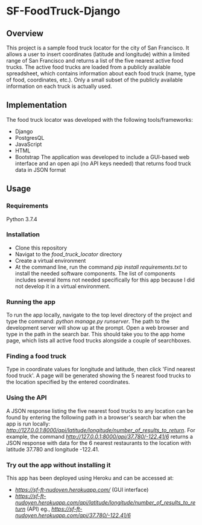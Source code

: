 # SF-FoodTruck-Django

## Overview
This project is a sample food truck locator for the city of San Francisco. It allows a user to insert coordinates (latitude and longitude) within a limited range of San Francisco and returns a list of the five nearest active food trucks. The active food trucks are loaded from a publicly available spreadsheet, which contains information about each food truck (name, type of food, coordinates, etc.). Only a small subset of the publicly available information on each truck is actually used.

## Implementation
The food truck locator was developed with the following tools/frameworks:
- Django
- PostgresQL
- JavaScript
- HTML
- Bootstrap
The application was developed to include a GUI-based web interface and an open api (no API keys needed) that returns food truck data in JSON format

## Usage
### Requirements
Python 3.7.4
### Installation
- Clone this repository
- Navigat to the *food_truck_locator* directory
- Create a virtual environment
- At the command line, run the command *pip install requirements.txt* to install the needed software components. The list of components includes several items not needed specifically for this app because I did not develop it in a virtual environment.
### Running the app
To run the app locally, navigate to the top level directory of the project and type the command: *python manage.py runserver*. The path to the development server will show up at the prompt. Open a web browser and type in the path in the search bar. This should take you to the app home page, which lists all active food trucks alongside a couple of searchboxes.
### Finding a food truck
Type in coordinate values for longitude and latitude, then click 'Find nearest food truck'.  A page will be generated showing the 5 nearest food trucks to the location specified by the entered coordinates.
### Using the API
A JSON response listing the five nearest food trucks to any location can be found by entering the following path in a browser's search bar when the app is run locally: *http://127.0.0.1:8000/api/latitude/longitude/number_of_results_to_return*. For example, the command *http://127.0.0.1:8000/api/37.780/-122.41/6* returns a JSON response with data for the 6 nearest restaurants to the location with latitude 37.780 and longitude -122.41.
### Try out the app without installing it
This app has been deployed using Heroku and can be accessed at: 
- *https://sf-ft-nudoyen.herokuapp.com/* (GUI interface)
- *https://sf-ft-nudoyen.herokuapp.com/api/latitude/longitude/number_of_results_to_return* (API) eg., *https://sf-ft-nudoyen.herokuapp.com/api/37.780/-122.41/6*
